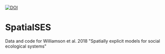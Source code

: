 [![DOI](https://zenodo.org/badge/122650492.svg)](https://zenodo.org/badge/latestdoi/122650492)

# SpatialSES
Data and code for Williamson et al. 2018 "Spatially explicit models for social ecological systems"
